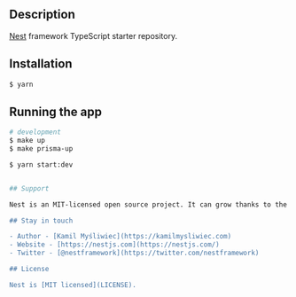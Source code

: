 
## Description

[Nest](https://github.com/nestjs/nest) framework TypeScript starter repository.

## Installation

```bash
$ yarn
```

## Running the app

```bash
# development
$ make up
$ make prisma-up

$ yarn start:dev


## Support

Nest is an MIT-licensed open source project. It can grow thanks to the sponsors and support by the amazing backers. If you'd like to join them, please [read more here](https://docs.nestjs.com/support).

## Stay in touch

- Author - [Kamil Myśliwiec](https://kamilmysliwiec.com)
- Website - [https://nestjs.com](https://nestjs.com/)
- Twitter - [@nestframework](https://twitter.com/nestframework)

## License

Nest is [MIT licensed](LICENSE).
